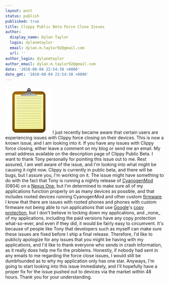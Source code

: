 ```yaml
---
layout: post
status: publish
published: true
title: Clippy Public Beta Force Close Issues
author:
  display_name: Dylan Taylor
  login: dylanmtaylor
  email: dylan.m.taylor92@gmail.com
  url: ''
author_login: dylanmtaylor
author_email: dylan.m.taylor92@gmail.com
date: '2010-08-04 22:54:38 +0000'
date_gmt: '2010-08-04 22:54:38 +0000'
---
```

<p><a href="/images/blog/2010/12/clippy-logo1.png"><img class="alignleft" title="Clippy Logo" src="/images/blog/2010/11/clippy-logo1.png" alt="" width="150" height="150" /></a>I just recently became aware that certain users are experiencing issues with Clippy force closing on their devices. This is now a known issue, and I am looking into it. If you have any issues with Clippy force closing, either leave a comment on my blog or send me an email. My email address available on the description page of Clippy Public Beta. I want to thank Tony personally for pointing this issue out to me. Rest assured, I am well aware of the issue, and I'm looking into what might be causing it right now. Clippy is currently in public beta, and there will be bugs, but I assure you, I'm working on it. The issue might have something to do with the fact that Tony is running a nightly release of <a class="zem_slink" title="CyanogenMod" rel="homepage" href="http://www.cyanogenmod.com/">CyanogenMod</a> (0804) on a <a class="zem_slink" title="Nexus One" rel="homepage" href="http://www.google.com/phone">Nexus One</a>, but I'm determined to make sure all of my applications function properly on as many devices as  possible, and that includes rooted devices running CyanogenMod and other  custom <a class="zem_slink" title="Firmware" rel="wikipedia" href="http://en.wikipedia.org/wiki/Firmware">firmware</a>. I know that there are issues with rooted phones and phones with custom  firmware not being able to run applications that use <a class="zem_slink" title="Google" rel="homepage" href="http://google.com">Google</a>'s <a class="zem_slink" title="Copy protection" rel="wikipedia" href="http://en.wikipedia.org/wiki/Copy_protection">copy  protection</a>, but I don't believe in locking down my applications, and  _none_ of my applications, including the paid versions have any copy  protection what-so-ever, and even if they did, it would be fairly easy to  circumvent. It's because of people like Tony that developers such as myself can make  sure these issues are fixed before I ship a final release. Therefore, I'd like to publicly apologize for any issues that you might be having with my applications, and I'd like to thank everyone who sends in crash information, as it really does help me fix the problems. Honestly, if nobody had sent in any emails to me regarding the force close issues, I would still be dumbfounded as to why my application only has one star. Anyways, I'm going to start looking into this issue immediately, and I'll hopefully have a proper fix for the issue pushed out to devices via the market within 48 hours. Thank you for your understanding.</p>
